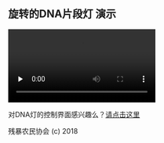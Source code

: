 ## 旋转的DNA片段灯 演示

<video id="video" controls="" preload="none">
<source id="mp4" src="https://artoriapendragon.oss-cn-hangzhou.aliyuncs.com/dnalamp.mp4" type="video/mp4" />
<p>啊。。啦？你的浏览器貌似不支持html5 视频标签。。。要不猛击<a href="https://artoriapendragon.oss-cn-hangzhou.aliyuncs.com/dnalamp.mp4">这里</a>?</p>
</video>

对DNA灯的控制界面感兴趣么？[请点击这里](http://artoriapendragon.oss-cn-hangzhou.aliyuncs.com/dnafepreview/index.html)

残暴农民协会 (c) 2018
